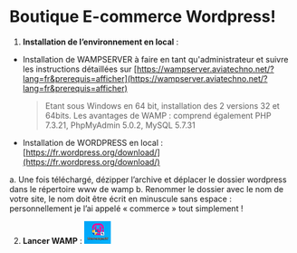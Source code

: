 # Boutique E-commerce Wordpress!

1. **Installation de l’environnement en local** :

- Installation de WAMPSERVER à faire en tant qu'administrateur et suivre les instructions détaillées sur [https://wampserver.aviatechno.net/?lang=fr&prerequis=afficher](https://wampserver.aviatechno.net/?lang=fr&prerequis=afficher)

	> Etant sous Windows en 64 bit, installation des 2 versions 32 et 64bits.
Les avantages de WAMP : comprend également PHP 7.3.21, PhpMyAdmin 5.0.2, MySQL 5.7.31

- Installation de WORDPRESS en local : [https://fr.wordpress.org/download/](https://fr.wordpress.org/download/)

a. Une fois téléchargé, dézipper l’archive et déplacer le dossier wordpress dans le répertoire www de wamp
b. Renommer le dossier avec le nom de votre site, le nom doit être écrit en minuscule sans espace : personnellement je l’ai appelé « commerce » tout simplement !

2. **Lancer WAMP** :
![DESCRIPTION DE L'IMAGE](./ScreenShots/Image1.png)
